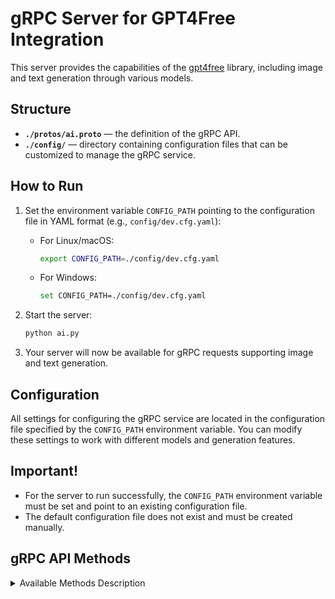 # gRPC Server for GPT4Free Integration

This server provides the capabilities of the [gpt4free](https://github.com/xtekky/gpt4free) library, including image and text generation through various models.

## Structure

- **`./protos/ai.proto`** — the definition of the gRPC API.
- **`./config/`** — directory containing configuration files that can be customized to manage the gRPC service.

## How to Run

1. Set the environment variable `CONFIG_PATH` pointing to the configuration file in YAML format (e.g., `config/dev.cfg.yaml`):
    - For Linux/macOS:
      ```bash
      export CONFIG_PATH=./config/dev.cfg.yaml
      ```
    - For Windows:
      ```bash
      set CONFIG_PATH=./config/dev.cfg.yaml
      ```

2. Start the server:
    ```bash
    python ai.py
    ```

3. Your server will now be available for gRPC requests supporting image and text generation.

## Configuration

All settings for configuring the gRPC service are located in the configuration file specified by the `CONFIG_PATH` environment variable. You can modify these settings to work with different models and generation features.

## Important!

- For the server to run successfully, the `CONFIG_PATH` environment variable must be set and point to an existing configuration file.
- The default configuration file does not exist and must be created manually.

## gRPC API Methods

<details>
  <summary>Available Methods Description</summary>

### 1. `GetSuggest`
Generates text suggestions based on the given input.

- **Input:** User ID and a text prompt.  
- **Output:** A response indicating whether the request was successful and the generated suggestion.  

---

### 2. `ClearHistory`
Clears the interaction history for a specific user.

- **Input:** User ID.  
- **Output:** A confirmation of whether the history was successfully cleared.  

---

### 3. `GetInformation`
Retrieves details about the current models in use.

- **Input:** No parameters required.  
- **Output:** Information about the active chat and image generation models.  

---

### 4. `ChangeModel`
Switches the model used for text or image generation.

- **Input:** The model type (text or image) and the desired model name.  
- **Output:** A success status and a message indicating whether the switch was successful.  

---

### 5. `GenerateImage`
Creates an image based on the given text prompt.

- **Input:** User ID and a text prompt describing the desired image.  
- **Output:** A URL linking to the generated image.  

</details>
